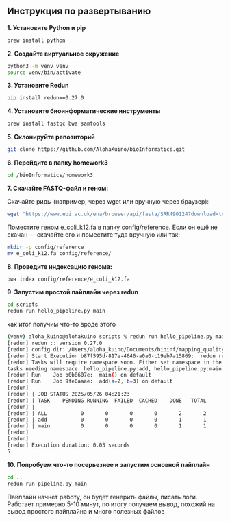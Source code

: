 ## **Инструкция по развертыванию**
**1. Установите Python и pip**
```bash
brew install python
```
**2. Создайте виртуальное окружение**
```bash
python3 -m venv venv
source venv/bin/activate
```
**3. Установите Redun**
```bash
pip install redun==0.27.0
```
**4. Установите биоинформатические инструменты**
```bash
brew install fastqc bwa samtools
```
**5. Склонируйте репозиторий**
```bash
git clone https://github.com/AlohaKuino/bioInformatics.git
```
**6. Перейдите в папку homework3**
```bash
cd /bioInformatics/homework3
```

**7. Скачайте FASTQ-файл и геном:**

Скачайте риды (например, через wget или вручную через браузер):

```bash
wget "https://www.ebi.ac.uk/ena/browser/api/fasta/SRR490124?download=true" -O data/SRR490124.fastq
```
Поместите геном e_coli_k12.fa в папку config/reference. Если он ещё не скачан — скачайте его и поместите туда вручную или так:

```bash
mkdir -p config/reference
mv e_coli_k12.fa config/reference/
```
**8. Проведите индексацию генома:**

```bash
bwa index config/reference/e_coli_k12.fa
```


**9. Запустим простой пайплайн через redun** 
```bash
cd scripts
redun run hello_pipeline.py main 
```
как итог получим что-то вроде этого
```bash
(venv) aloha_kuino@alohakuino scripts % redun run hello_pipeline.py main                                   
[redun] redun :: version 0.27.0
[redun] config dir: /Users/aloha_kuino/Documents/bioinf/mapping_quality_pipeline/.redun
[redun] Start Execution b87f595d-817e-4646-a0a0-c19eb7a15869:  redun run hello_pipeline.py main
[redun] Tasks will require namespace soon. Either set namespace in the `@task` decorator or with the module-level variable `redun_namespace`.
tasks needing namespace: hello_pipeline.py:add, hello_pipeline.py:main
[redun] Run    Job b0b8607e:  main() on default
[redun] Run    Job 9fe0aaae:  add(a=2, b=3) on default
[redun] 
[redun] | JOB STATUS 2025/05/26 04:21:23
[redun] | TASK    PENDING RUNNING  FAILED  CACHED    DONE   TOTAL
[redun] | 
[redun] | ALL           0       0       0       0       2       2
[redun] | add           0       0       0       0       1       1
[redun] | main          0       0       0       0       1       1
[redun] 
[redun] 
[redun] Execution duration: 0.03 seconds
5
```
**10. Попробуем что-то посерьезнее и запустим основной пайплайн**
```bash
cd ..
redun run pipeline.py main
```
Пайплайн начнет работу, он будет генерить файлы, писать логи. Работает примерно 5-10 минут, по итогу получаем вывод, похожий на вывод простого пайплайна и много полезных файлов
